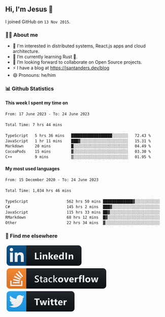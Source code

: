 ## Hi, I'm Jesus 👋

I joined GitHub on `13 Nov 2015`.

<!-- Talking about you -->

### 👨‍💻 About me

- 👦 I'm interested in distributed systems, React.js apps and cloud architecture.
- 🌱 I’m currently learning Rust 🦀.
- 👯 I’m looking forward to collaborate on Open Source projects.
- ⚡️ I have a blog at <https://jsantanders.dev/blog>
- 😄 Pronouns: he/him

### 📊 Github Statistics

#### This week I spent my time on

<!--START_SECTION:weekly-->

```txt
From: 17 June 2023 - To: 24 June 2023

Total Time: 7 hrs 44 mins

TypeScript   5 hrs 36 mins   ██████████████████░░░░░░░   72.43 %
JavaScript   1 hr 11 mins    ███▓░░░░░░░░░░░░░░░░░░░░░   15.31 %
Markdown     20 mins         █░░░░░░░░░░░░░░░░░░░░░░░░   04.49 %
CocoaPods    15 mins         ▓░░░░░░░░░░░░░░░░░░░░░░░░   03.30 %
C++          9 mins          ▒░░░░░░░░░░░░░░░░░░░░░░░░   01.95 %
```

<!--END_SECTION:weekly-->

#### My most used languages

<!--START_SECTION:alltime-->

```txt
From: 15 December 2020 - To: 24 June 2023

Total Time: 1,034 hrs 46 mins

TypeScript                 562 hrs 50 mins █████████████▓░░░░░░░░░░░   54.39 %
C#                         145 hrs 2 mins  ███▓░░░░░░░░░░░░░░░░░░░░░   14.02 %
JavaScript                 115 hrs 33 mins ██▓░░░░░░░░░░░░░░░░░░░░░░   11.17 %
RMarkdown                  68 hrs 12 mins  █▓░░░░░░░░░░░░░░░░░░░░░░░   06.59 %
Other                      22 hrs 34 mins  ▓░░░░░░░░░░░░░░░░░░░░░░░░   02.18 %
```

<!--END_SECTION:alltime-->

### 📢 Find me elsewhere

<p>
  <a target="_blank" href="https://linkedin.com/in/jsantanders">
    <img src="https://github.com/jsantanders/jsantanders/blob/master/img/linkedin.svg" alt="LinkedIn" style="vertical-align:top; margin:4px">
  </a>
  
  <a target="_blank" href="https://stackoverflow.com/users/7318331/jesus-santander">
    <img src="https://github.com/jsantanders/jsantanders/blob/master/img/stackoverflow.svg" alt="StackOverflow" style="vertical-align:top; margin:4px">
  </a>
  
  <a target="_blank" href="http://twitter.com/jsantanders">
    <img src="https://github.com/jsantanders/jsantanders/blob/master/img/twitter.svg" alt="Twitter" style="vertical-align:top; margin:4px">
  </a>
</p>
